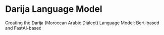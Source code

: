 # Darija Language Model
Creating the Darija (Moroccan Arabic Dialect) Language Model: Bert-based and FastAI-based
